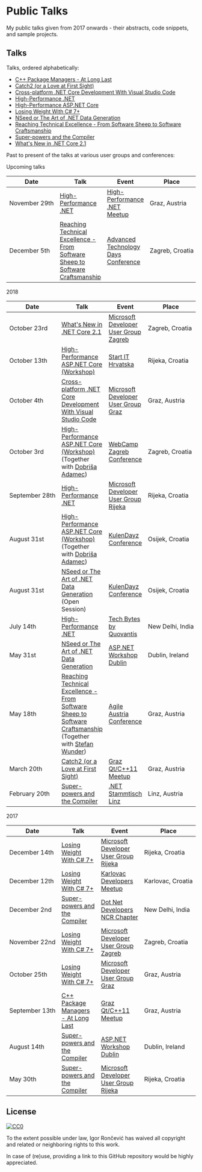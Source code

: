 # Public Talks
My public talks given from 2017 onwards - their abstracts, code snippets, and sample projects.

## Talks
Talks, ordered alphabetically:

- [C++ Package Managers - At Long Last](CppPackageManagersAtLongLast)
- [Catch2 (or a Love at First Sight)](Catch2OrALoveAtFirstSight)
- [Cross-platform .NET Core Development With Visual Studio Code](CrossPlatformDotNetCoreDevelopmentWithVisualStudioCode)
- [High-Performance .NET](HighPerformanceDotNet)
- [High-Performance ASP.NET Core](HighPerformanceAspDotNetCore)
- [Losing Weight With C# 7+](LosingWeightWithCSharp7+)
- [NSeed or The Art of .NET Data Generation](NSeedOrTheArtOfDotNetDataGeneration)
- [Reaching Technical Excellence - From Software Sheep to Software Craftsmanship](ReachingTechnicalExcellenceFromSoftwareSheepToSoftwareCraftsmanship)
- [Super-powers and the Compiler](SuperPowersAndTheCompiler)
- [What's New in .NET Core 2.1](WhatsNewInDotNetCore21)

Past to present of the talks at various user groups and conferences:

Upcoming talks

| Date | Talk | Event | Place |
 | --- | --- | --- | --- |
 | November&nbsp;29th | [High-Performance .NET](HighPerformanceDotNet) | [High-Performance .NET Meetup](https://www.meetup.com/High-Performance-DotNet/events/256330873/) | Graz,&nbsp;Austria |
 | December&nbsp;5th | [Reaching Technical Excellence - From Software Sheep to Software Craftsmanship](ReachingTechnicalExcellenceFromSoftwareSheepToSoftwareCraftsmanship) | [Advanced Technology Days Conference](https://advtechdays.com/) | Zagreb,&nbsp;Croatia |

2018

 | Date | Talk | Event | Place |
 | --- | --- | --- | --- |
 | October&nbsp;23rd | [What's New in .NET Core 2.1](WhatsNewInDotNetCore21) | [Microsoft Developer User Group Zagreb](https://www.meetup.com/de-DE/devugzg/events/253751280/) | Zagreb,&nbsp;Croatia |
 | October&nbsp;13th | [High-Performance ASP.NET Core (Workshop)](HighPerformanceAspDotNetCore) | [Start IT Hrvatska](https://www.meetup.com/Udruga-za-promicanje-naprednih-tehnologija-Start-IT/events/255161380/) | Rijeka,&nbsp;Croatia |
 | October&nbsp;4th | [Cross-platform .NET Core Development With Visual Studio Code](CrossPlatformDotNetCoreDevelopmentWithVisualStudioCode) | [Microsoft Developer User Group Graz](https://www.meetup.com/MicrosoftDeveloperGraz/events/254817251/) | Graz,&nbsp;Austria |
 | October&nbsp;3rd | [High-Performance ASP.NET Core (Workshop)](HighPerformanceAspDotNetCore) (Together with [Dobriša Adamec](https://twitter.com/dadamec))| [WebCamp Zagreb Conference](https://2018.webcampzg.org/workshops/high-performance-aspnet-core/) | Zagreb,&nbsp;Croatia |
 | September&nbsp;28th | [High-Performance .NET](HighPerformanceDotNet) | [Microsoft Developer User Group Rijeka](https://www.meetup.com/Microsoft-Developer-User-Group-Rijeka/events/254828604) | Rijeka,&nbsp;Croatia |
 | August&nbsp;31st | [High-Performance ASP.NET Core (Workshop)](HighPerformanceAspDotNetCore) (Together with [Dobriša Adamec](https://twitter.com/dadamec))| [KulenDayz Conference](http://www.kulendayz.com/Agenda/Session/3381) | Osijek,&nbsp;Croatia |
 | August&nbsp;31st | [NSeed or The Art of .NET Data Generation](NSeedOrTheArtOfDotNetDataGeneration) (Open Session) | [KulenDayz Conference](https://www.netokracija.com/kulendayz-2018-150865) | Osijek,&nbsp;Croatia |
 | July&nbsp;14th | [High-Performance .NET](HighPerformanceDotNet) | [Tech Bytes by Quovantis](https://www.meetup.com/Tech-Bytes-by-Quovantis/events/252503674/) | New&nbsp;Delhi,&nbsp;India |
 | May&nbsp;31st | [NSeed or The Art of .NET Data Generation](NSeedOrTheArtOfDotNetDataGeneration) | [ASP.NET Workshop Dublin](https://www.meetup.com/ASP-NET-Workshop-Dublin/events/250802338/) | Dublin,&nbsp;Ireland |
 | May&nbsp;18th | [Reaching Technical Excellence - From Software Sheep to Software Craftsmanship](ReachingTechnicalExcellenceFromSoftwareSheepToSoftwareCraftsmanship) (Together with [Stefan Wunder](https://twitter.com/stwunder)) | [Agile Austria Conference](https://agile-austria.org/en/) | Graz,&nbsp;Austria |
 | March&nbsp;20th | [Catch2 (or a Love at First Sight)](Catch2OrALoveAtFirstSight) | [Graz Qt/C++11 Meetup](https://www.meetup.com/Graz-Qt-C-11-Meetup/events/247829984/) | Graz,&nbsp;Austria |
 | February&nbsp;20th | [Super-powers and the Compiler](SuperPowersAndTheCompiler) | [.NET Stammtisch Linz](https://www.meetup.com/NET-Stammtisch-Linz/events/247045584/) | Linz,&nbsp;Austria |

2017

 | Date | Talk | Event | Place |
 | --- | --- | --- | --- |
 | December&nbsp;14th | [Losing Weight With C# 7+](LosingWeightWithCSharp7+) | [Microsoft Developer User Group Rijeka](https://www.meetup.com/Microsoft-Developer-User-Group-Rijeka/events/245619686/) | Rijeka,&nbsp;Croatia |
 | December&nbsp;12th | [Losing Weight With C# 7+](LosingWeightWithCSharp7+) | [Karlovac Developers Meetup](https://www.meetup.com/Karlovac-Developers-Meetup/events/245439480/) | Karlovac,&nbsp;Croatia |
 | December&nbsp;2nd | [Super-powers and the Compiler](SuperPowersAndTheCompiler) | [Dot Net Developers NCR Chapter](https://www.meetup.com/Dot-Net-Developers-NCR-Chapter/events/245193299/) | New&nbsp;Delhi,&nbsp;India |
 | November&nbsp;22nd | [Losing Weight With C# 7+](LosingWeightWithCSharp7+) | [Microsoft Developer User Group Zagreb](https://www.meetup.com/devugzg/events/244521212/) | Zagreb,&nbsp;Croatia |
 | October&nbsp;25th | [Losing Weight With C# 7+](LosingWeightWithCSharp7+) | [Microsoft Developer User Group Graz](https://www.meetup.com/MicrosoftDeveloperGraz/events/243975926/) | Graz,&nbsp;Austria |
 | September&nbsp;13th | [C++ Package Managers - At Long Last](CppPackageManagersAtLongLast) | [Graz Qt/C++11 Meetup](https://www.meetup.com/Graz-Qt-C-11-Meetup/events/240890310/) | Graz,&nbsp;Austria |
 | August&nbsp;14th | [Super-powers and the Compiler](SuperPowersAndTheCompiler) | [ASP.NET Workshop Dublin](https://www.meetup.com/ASP-NET-Workshop-Dublin/events/242376742/) | Dublin,&nbsp;Ireland |
 | May&nbsp;30th | [Super-powers and the Compiler](SuperPowersAndTheCompiler) | [Microsoft Developer User Group Rijeka](https://www.meetup.com/Microsoft-Developer-User-Group-Rijeka/events/239938651/) | Rijeka,&nbsp;Croatia |

## License
[![CC0](http://mirrors.creativecommons.org/presskit/buttons/88x31/svg/cc-zero.svg)](http://creativecommons.org/publicdomain/zero/1.0)

To the extent possible under law, Igor Rončević has waived all copyright and related or neighboring rights to this work.

In case of (re)use, providing a link to this GitHub repository would be highly appreciated.
